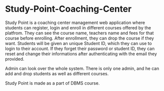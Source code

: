 # Study-Point-Coaching-Center

Study Point is a coaching center management web application where students can register, login and enroll in different courses offered by the platfrom. They can see the course name, teachers name and fees for that course before enrolling. After enrollment, they can drop the course if they want.
Students will be given an unique Student ID, which they can use to login to their account.
If they forget their password or student ID, they can reset and change their informations after authenticating with the email they provided.

Admin can look over the whole system. There is only one admin, and he can add and drop students as well as different courses.

Study Point is made as a part of DBMS course.
